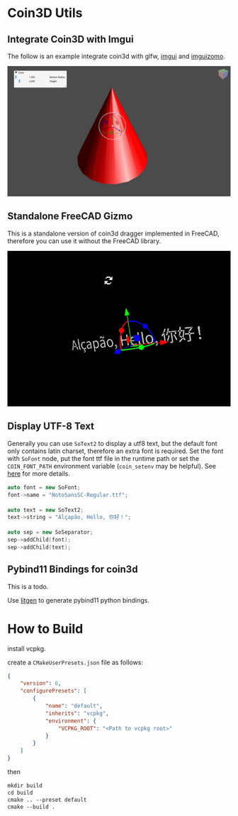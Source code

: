 # Coin3D Utils

## Integrate Coin3D with Imgui

The follow is an example integrate coin3d with glfw, [imgui](https://github.com/ocornut/imgui) and [imguizomo](https://github.com/CedricGuillemet/ImGuizmo).

![coin3d-imgui](./docs/imgui-gizmo.gif)

## Standalone FreeCAD Gizmo

This is a standalone version of coin3d dragger implemented in FreeCAD, therefore you can use it without the FreeCAD library.


![dragger a text](./docs/gizmo-text.gif)

## Display UTF-8 Text

Generally you can use `SoText2` to display a utf8 text, but the default font only contains latin charset, therefore an extra font is required. Set the font with `SoFont` node, put the font ttf file in the runtime path or set the `COIN_FONT_PATH` environment variable (`coin_setenv` may be helpful). See [here](https://www.coin3d.org/coin/classSoFont.html#details) for more details. 

```c++
auto font = new SoFont;
font->name = "NotoSansSC-Regular.ttf";

auto text = new SoText2;
text->string = "Alçapão, Hello, 你好！";

auto sep = new SoSeparator;
sep->addChild(font);
sep->addChild(text);
```

## Pybind11 Bindings for coin3d

This is a todo.  

Use [litgen](https://github.com/pthom/litgen) to generate pybind11 python bindings.

# How to Build
install vcpkg.

create a `CMakeUserPresets.json` file as follows:

```json
{
    "version": 6,
    "configurePresets": [
        {
            "name": "default",
            "inherits": "vcpkg",
            "environment": {
                "VCPKG_ROOT": "<Path to vcpkg root>"
            }
        }
    ]
}
```

then 

```
mkdir build
cd build
cmake .. --preset default
cmake --build .
```